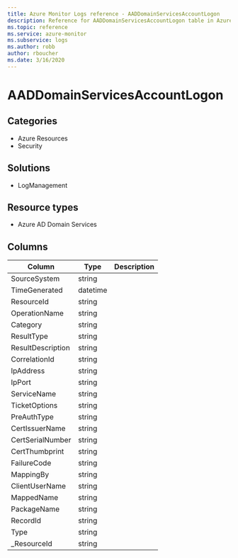 ```yaml
---
title: Azure Monitor Logs reference - AADDomainServicesAccountLogon
description: Reference for AADDomainServicesAccountLogon table in Azure Monitor Logs.
ms.topic: reference
ms.service: azure-monitor
ms.subservice: logs
ms.author: robb
author: rboucher
ms.date: 3/16/2020
---
```


# AADDomainServicesAccountLogon

 

## Categories

- Azure Resources
- Security
## Solutions

- LogManagement
## Resource types

- Azure AD Domain Services




## Columns

|Column|Type|Description|
|---|---|---|
|SourceSystem|string||
|TimeGenerated|datetime||
|ResourceId|string||
|OperationName|string||
|Category|string||
|ResultType|string||
|ResultDescription|string||
|CorrelationId|string||
|IpAddress|string||
|IpPort|string||
|ServiceName|string||
|TicketOptions|string||
|PreAuthType|string||
|CertIssuerName|string||
|CertSerialNumber|string||
|CertThumbprint|string||
|FailureCode|string||
|MappingBy|string||
|ClientUserName|string||
|MappedName|string||
|PackageName|string||
|RecordId|string||
|Type|string||
|_ResourceId|string||
